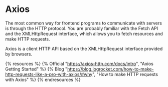 # Axios

The most common way for frontend programs to communicate with servers is through the HTTP protocol. You are probably familiar with the Fetch API and the XMLHttpRequest interface, which allows you to fetch resources and make HTTP requests.

Axios is a client HTTP API based on the XMLHttpRequest interface provided by browsers.

{% resources %}
  {% Official "https://axios-http.com/docs/intro", "Axios Getting Started" %}
  {% Blog "https://blog.logrocket.com/how-to-make-http-requests-like-a-pro-with-axios/#why", "How to make HTTP requests with Axios" %}
{% endresources %}


